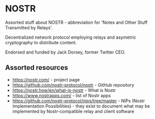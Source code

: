 # NOSTR

Assorted stuff about NOSTR - abbreviation for 'Notes and Other Stuff Transmitted by Relays'.

Decentralized network protocol employing relays and asymetric cryptography to distribute content.

Endorsed and funded by Jack Dorsey, former Twitter CEO.

## Assorted resources

- https://nostr.com/ - project page
- https://github.com/nostr-protocol/nostr - GitHub repository
- https://nostr.how/en/what-is-nostr - What is Nostr
- https://www.nostrapps.com/ - list of Nostr apps
- https://github.com/nostr-protocol/nips/tree/master - NIPs (Nostr Implementation Possibilities) - they exist to document what may be implemented by Nostr-compatible relay and client software
